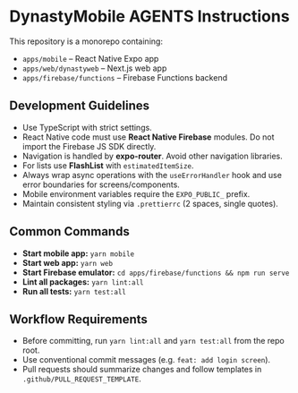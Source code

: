 # DynastyMobile AGENTS Instructions

This repository is a monorepo containing:
- `apps/mobile` – React Native Expo app
- `apps/web/dynastyweb` – Next.js web app
- `apps/firebase/functions` – Firebase Functions backend

## Development Guidelines
- Use TypeScript with strict settings.
- React Native code must use **React Native Firebase** modules. Do not import the Firebase JS SDK directly.
- Navigation is handled by **expo-router**. Avoid other navigation libraries.
- For lists use **FlashList** with `estimatedItemSize`.
- Always wrap async operations with the `useErrorHandler` hook and use error boundaries for screens/components.
- Mobile environment variables require the `EXPO_PUBLIC_` prefix.
- Maintain consistent styling via `.prettierrc` (2 spaces, single quotes).

## Common Commands
- **Start mobile app:** `yarn mobile`
- **Start web app:** `yarn web`
- **Start Firebase emulator:** `cd apps/firebase/functions && npm run serve`
- **Lint all packages:** `yarn lint:all`
- **Run all tests:** `yarn test:all`

## Workflow Requirements
- Before committing, run `yarn lint:all` and `yarn test:all` from the repo root.
- Use conventional commit messages (e.g. `feat: add login screen`).
- Pull requests should summarize changes and follow templates in `.github/PULL_REQUEST_TEMPLATE`.
